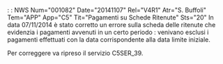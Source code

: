  :  : NWS Num="001082" Date="20141107" Rel="V4R1" Atr="S. Buffoli" Tem="APP" App="C5" Tit="Pagamenti su Schede Ritenute" Sts="20"
In data 07/11/2014 è stato corretto un errore sulla scheda delle ritenute che evidenzia i pagamenti avvenuti in un certo periodo :  venivano esclusi i pagamenti effettuati con la data corrispondente alla data limite iniziale.

Per correggere va ripreso il servizio C5SER_39.
